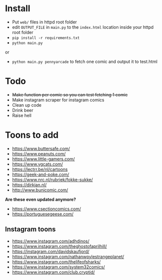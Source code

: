 # Install
- Put `web/` files in httpd root folder
- edit `OUTPUT_FILE` in `main.py` to the `index.html` location inside your httpd root folder
- `pip install -r requirements.txt`
- `python main.py`

or

- `python main.py pennyarcade` to fetch one comic and output it to test.html

# Todo
- ~~Make function per comic so you can test fetching 1 comic~~
- Make instagram scraper for instagram comics
- Clean up code
- Drink beer
- Raise hell

# Toons to add

- https://www.buttersafe.com/
- https://www.peanuts.com/
- https://www.little-gamers.com/
- https://www.vgcats.com/
- https://lectrr.be/nl/cartoons
- https://geek-and-poke.com/
- https://www.nrc.nl/rubriek/fokke-sukke/
- https://dirkjan.nl/
- http://www.bunicomic.com/


**Are these even updated anymore?**
- https://www.csectioncomics.com/ 
- https://portuguesegeese.com/

## Instagram toons

- https://www.instagram.com/adhdinos/
- https://www.instagram.com/theghostofaprilhill/
- https://instagram.com/davidskaufjord/
- https://www.instagram.com/nathanwpylestrangeplanet/
- https://www.instagram.com/thelifeofsharks/
- https://www.instagram.com/system32comics/
- https://www.instagram.com/club.cryptid/
